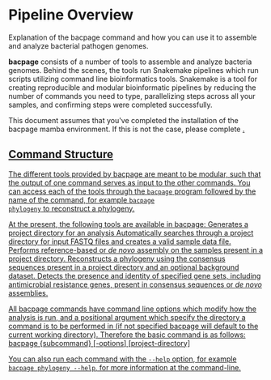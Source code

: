 # Pipeline Overview
<card-summary >
    Explanation of the bacpage command and how you can use it to assemble and analyze bacterial 
    pathogen genomes.
</card-summary>

<b>bacpage</b> consists of a number of tools to assemble and analyze bacteria genomes.
Behind the scenes, the tools run Snakemake pipelines which run scripts utilizing command line bioinformatics tools. 
Snakemake is a tool for creating reproducible and modular bioinformatic pipelines by reducing the number of commands 
you need to type, parallelizing steps across all your samples, and confirming steps were completed successfully. 

<note>
    This document assumes that you've completed the installation of the bacpage mamba environment. If this is not the 
    case, please complete <a href="Bioinformatics-Pipeline-Setup.md"/>.
</note>

## Command Structure

The different tools provided by bacpage are meant to be modular, such that the output of one command serves as input to 
the other commands.
You can access each of the tools through the <code>bacpage</code> program followed by the name of the command, for 
example <code>bacpage phylogeny</code> to reconstruct a phylogeny.

At the present, the following tools are available in bacpage:
<deflist type="narrow">
    <def title="setup">
        Generates a project directory for an analysis
    </def>
    <def title="identify_files">
        Automatically searches through a project directory for input FASTQ files and creates a valid sample data file.
    </def>
    <def title="assemble">
        Performs reference-based or <i>de novo</i> assembly on the samples present in a project directory.
    </def>
    <def title="phylogeny">
        Reconstructs a phylogeny using the consensus sequences present in a project directory and an 
        optional background dataset.
    </def>
    <def title="profile">
        Detects the presence and identity of specified gene sets, including antimicrobial resistance genes,
        present in consensus sequences or <i>de novo</i> assemblies.
    </def>
</deflist>

All bacpage commands have command line options which modify how the analysis is run, and a positional argument
which specify the directory a command is to be performed in (if not specified bacpage will default to the current 
working directory).
Therefore the basic command is as follows:
<code-block lang="bash" >bacpage {subcommand} [-options] [project-directory]</code-block>

<tip>
    You can also run each command with the <code>--help</code> option, for example <code>bacpage phylogeny --help</code>, 
    for more information at the command-line.
</tip>